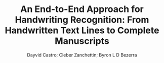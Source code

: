 ---
paperId: 4
author: Dayvid Castro; Cleber Zanchettin; Byron L D Bezerra
publicationauthor: Castro, D. et al.
title: "An End-to-End Approach for Handwriting Recognition: From Handwritten Text Lines to Complete Manuscripts"
pdf: Dayvid_Castro.pdf
poster: Dayvid_Castro_Poster.pdf
pitch: --
type: Poster
topic: Image classification
subtopic: Representation learning, deep learning
link: https://research.latinxinai.org/papers/cvpr/2024/pdf/Dayvid_Castro.pdf
conference: cvpr
year: 2024
tags: cvpr-2024
location: Seattle WA, USA
---